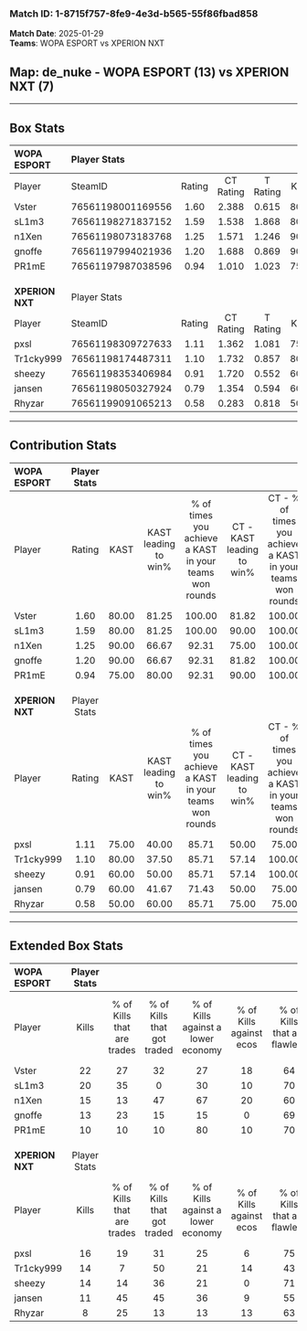 ### Match ID: 1-8715f757-8fe9-4e3d-b565-55f86fbad858  
**Match Date**: 2025-01-29  
**Teams**: WOPA ESPORT vs XPERION NXT  

## **Map**: de_nuke - WOPA ESPORT (13) vs XPERION NXT (7)  
---  

## Box Stats  

| **WOPA ESPORT** | Player Stats      |        |           |          |       |       |       |         |        |      |     |
| :- | :- | :-: | :-: | :-: | :-: | :-: | :-: | :-: | :-: | :-: | :-: |
| Player          | SteamID           | Rating | CT Rating | T Rating | KAST  |  ADR  | Kills | Assists | Deaths | K/D  | HS% |
| Vster           | 76561198001169556 |  1.60  |   2.388   |  0.615   | 80.00 | 108.1 |  22   |    6    |   14   | 1.57 | 31  |
| sL1m3           | 76561198271837152 |  1.59  |   1.538   |  1.868   | 80.00 | 97.5  |  20   |    7    |   10   | 2.00 | 40  |
| n1Xen           | 76561198073183768 |  1.25  |   1.571   |  1.246   | 90.00 | 83.6  |  15   |    4    |   15   | 1.00 | 66  |
| gnoffe          | 76561197994021936 |  1.20  |   1.688   |  0.869   | 90.00 | 62.0  |  13   |    3    |   11   | 1.18 | 30  |
| PR1mE           | 76561197987038596 |  0.94  |   1.010   |  1.023   | 75.00 | 64.3  |  10   |    7    |   13   | 0.77 | 50  |
|                 |                   |        |           |          |       |       |       |         |        |      |     |
|                 |                   |        |           |          |       |       |       |         |        |      |     |
|                 |                   |        |           |          |       |       |       |         |        |      |     |
| **XPERION NXT** | Player Stats      |        |           |          |       |       |       |         |        |      |     |
| Player          | SteamID           | Rating | CT Rating | T Rating | KAST  |  ADR  | Kills | Assists | Deaths | K/D  | HS% |
| pxsl            | 76561198309727633 |  1.11  |   1.362   |  1.081   | 75.00 | 80.1  |  16   |    2    |   17   | 0.94 | 37  |
| Tr1cky999       | 76561198174487311 |  1.10  |   1.732   |  0.857   | 80.00 | 83.2  |  14   |    2    |   16   | 0.88 | 42  |
| sheezy          | 76561198353406984 |  0.91  |   1.720   |  0.552   | 60.00 | 80.0  |  14   |    1    |   17   | 0.82 | 50  |
| jansen          | 76561198050327924 |  0.79  |   1.354   |  0.594   | 60.00 | 66.7  |  11   |    6    |   16   | 0.69 | 36  |
| Rhyzar          | 76561199091065213 |  0.58  |   0.283   |  0.818   | 50.00 | 52.5  |   8   |    2    |   14   | 0.57 | 37  |
---  

## Contribution Stats  

| **WOPA ESPORT** | Player Stats |       |                      |                                                        |                           |                                                             |                          |                                                            |
| :- | :-: | :-: | :-: | :-: | :-: | :-: | :-: | :-: |
| Player          |    Rating    | KAST  | KAST leading to win% | % of times you achieve a KAST in your teams won rounds | CT - KAST leading to win% | CT - % of times you achieve a KAST in your teams won rounds | T - KAST leading to win% | T - % of times you achieve a KAST in your teams won rounds |
| Vster           |     1.60     | 80.00 |        81.25         |                         100.00                         |           81.82           |                           100.00                            |          80.00           |                           100.00                           |
| sL1m3           |     1.59     | 80.00 |        81.25         |                         100.00                         |           90.00           |                           100.00                            |          66.67           |                           100.00                           |
| n1Xen           |     1.25     | 90.00 |        66.67         |                         92.31                          |           75.00           |                           100.00                            |          50.00           |                           75.00                            |
| gnoffe          |     1.20     | 90.00 |        66.67         |                         92.31                          |           81.82           |                           100.00                            |          42.86           |                           75.00                            |
| PR1mE           |     0.94     | 75.00 |        80.00         |                         92.31                          |           90.00           |                           100.00                            |          60.00           |                           75.00                            |
|                 |              |       |                      |                                                        |                           |                                                             |                          |                                                            |
|                 |              |       |                      |                                                        |                           |                                                             |                          |                                                            |
|                 |              |       |                      |                                                        |                           |                                                             |                          |                                                            |
| **XPERION NXT** | Player Stats |       |                      |                                                        |                           |                                                             |                          |                                                            |
| Player          |    Rating    | KAST  | KAST leading to win% | % of times you achieve a KAST in your teams won rounds | CT - KAST leading to win% | CT - % of times you achieve a KAST in your teams won rounds | T - KAST leading to win% | T - % of times you achieve a KAST in your teams won rounds |
| pxsl            |     1.11     | 75.00 |        40.00         |                         85.71                          |           50.00           |                            75.00                            |          33.33           |                           100.00                           |
| Tr1cky999       |     1.10     | 80.00 |        37.50         |                         85.71                          |           57.14           |                           100.00                            |          22.22           |                           66.67                            |
| sheezy          |     0.91     | 60.00 |        50.00         |                         85.71                          |           57.14           |                           100.00                            |          40.00           |                           66.67                            |
| jansen          |     0.79     | 60.00 |        41.67         |                         71.43                          |           50.00           |                            75.00                            |          33.33           |                           66.67                            |
| Rhyzar          |     0.58     | 50.00 |        60.00         |                         85.71                          |           75.00           |                            75.00                            |          50.00           |                           100.00                           |
---  

## Extended Box Stats  

| **WOPA ESPORT** | Player Stats |                            |                            |                                    |                         |                              |                                 |        |                             |                                     |                          |                               |                            |
| :- | :-: | :-: | :-: | :-: | :-: | :-: | :-: | :-: | :-: | :-: | :-: | :-: | :-: |
| Player          |    Kills     | % of Kills that are trades | % of Kills that got traded | % of Kills against a lower economy | % of Kills against ecos | % of Kills that are flawless | % of Kills that are close duels | Deaths | % of Deaths that get traded | % of Deaths against a lower economy | % of Deaths against ecos | % of Deaths that are flawless | % of Deaths that are close |
| Vster           |      22      |             27             |             32             |                 27                 |           18            |              64              |                0                |   14   |             29              |                 50                  |            7             |              71               |             14             |
| sL1m3           |      20      |             35             |             0              |                 30                 |           10            |              70              |                0                |   10   |             30              |                 40                  |            0             |              70               |             10             |
| n1Xen           |      15      |             13             |             47             |                 67                 |           20            |              60              |               20                |   15   |             47              |                 40                  |            0             |              60               |             7              |
| gnoffe          |      13      |             23             |             15             |                 15                 |            0            |              69              |                0                |   11   |             55              |                 36                  |            0             |              64               |             9              |
| PR1mE           |      10      |             10             |             10             |                 80                 |           10            |              70              |                0                |   13   |             23              |                 23                  |            0             |              54               |             23             |
|                 |              |                            |                            |                                    |                         |                              |                                 |        |                             |                                     |                          |                               |                            |
|                 |              |                            |                            |                                    |                         |                              |                                 |        |                             |                                     |                          |                               |                            |
|                 |              |                            |                            |                                    |                         |                              |                                 |        |                             |                                     |                          |                               |                            |
| **XPERION NXT** | Player Stats |                            |                            |                                    |                         |                              |                                 |        |                             |                                     |                          |                               |                            |
| Player          |    Kills     | % of Kills that are trades | % of Kills that got traded | % of Kills against a lower economy | % of Kills against ecos | % of Kills that are flawless | % of Kills that are close duels | Deaths | % of Deaths that get traded | % of Deaths against a lower economy | % of Deaths against ecos | % of Deaths that are flawless | % of Deaths that are close |
| pxsl            |      16      |             19             |             31             |                 25                 |            6            |              75              |                6                |   17   |             18              |                 24                  |            0             |              65               |             6              |
| Tr1cky999       |      14      |             7              |             50             |                 21                 |           14            |              43              |               14                |   16   |             25              |                 19                  |            6             |              69               |             6              |
| sheezy          |      14      |             14             |             36             |                 21                 |            0            |              71              |               14                |   17   |             24              |                 24                  |            0             |              53               |             0              |
| jansen          |      11      |             45             |             45             |                 36                 |            9            |              55              |                9                |   16   |             25              |                 25                  |            6             |              75               |             0              |
| Rhyzar          |      8       |             25             |             13             |                 13                 |           13            |              63              |               25                |   14   |             14              |                 14                  |            0             |              79               |             7              |
